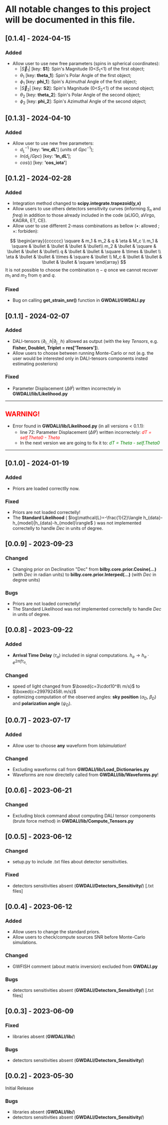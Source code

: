 # All notable changes to this project will be documented in this file.

## [0.1.4] - 2024-04-15
### Added
- Allow user to use new free parameters (spins in spherical coordinates): 
  - $|\vec{S}_1|$ [key: **S1**]: Spin's Magnitude (0<$S_1$<1) of the first object;
  - $\theta_1$ [key: **theta_1**]: Spin's Polar Angle of the first object;
  - $\phi_1$ [key: **phi_1**]: Spin's Azimuthal Angle of the first object;
  - $|\vec{S}_2|$ [key: **S2**]: Spin's Magnitude (0<$S_2$<1) of the second object;
  - $\theta_2$ [key: **theta_2**]: Spin's Polar Angle of the second object;
  - $\phi_2$ [key: **phi_2**]: Spin's Azimuthal Angle of the second object;
  
## [0.1.3] - 2024-04-10
### Added
- Allow user to use new free parameters: 
  - $d_L^{-1}$ [key: **'inv_dL'**] (units of $Gpc^{-1}$);
  - $ln(d_L/Gpc)$ [key: **'ln_dL'**];
  - $cos(\iota)$ [key: **'cos_iota'**]

## [0.1.2] - 2024-02-28
### Added
- Integration method changed to **scipy.integrate.trapezoid(y,x)**
- Allow users to use others detectors sensitivity curves (informing $S_n$ and $freq$) in addition to those already included in the code (aLIGO, aVirgo, KAGRA, ET, CE).
- Allow user to use different 2-mass combinations as bellow ($\bullet$: allowed ; $\times$: forbiden):
<!-- Markdown -->
$$
\begin{array}{cccccc} 
\square & m_1 & m_2 & q & \eta & M_c \\
m_1 & \square & \bullet & \bullet & \bullet & \bullet\\
m_2 & \bullet & \square & \bullet & \bullet & \bullet\\
q & \bullet & \bullet & \square & \times & \bullet \\
\eta & \bullet & \bullet & \times & \square & \bullet \\
M_c & \bullet & \bullet & \bullet & \bullet & \square
\end{array}
$$
It is not possible to choose the combination $\eta-q$ once we cannot recover $m_1$ and $m_2$ from $\eta$ and $q$.

### Fixed
- Bug on calling **get_strain_snr()** function in **GWDALI/GWDALI.py**

## [0.1.1] - 2024-02-07
### Added
- DALI-tensors $\langle\partial_{i...}h|\partial_{j...}h\rangle$ allowed as output (with the key *Tensors*, e.g. **Fisher, Doublet, Triplet = res['Tensors']**).
- Allow users to choose between running Monte-Carlo or not (e.g. the user would be interested only in DALI-tensors components insted estimating posteriors)

### Fixed
- Parameter Displacement ($\Delta\theta^i$) written incorrectely in **GWDALI/lib/Likelihood.py**

---
## <span style="color:red">WARNING!</span>

- Error found in **GWDALI/lib/Likelihood.py** (in all versions < 0.1.1):
    - line 72: Parameter Displacement ($\Delta\theta^i$) written incorrectely: <span style="color:red">*dT = self.Theta0 - Theta*</span>
    - In the next version we are going to fix it to: <span style="color:green">*dT = Theta - self.Theta0*</span>
---

## [0.1.0] - 2024-01-19
### Added
- Priors are loaded correctlly now.

### Fixed
- Priors are not loaded correctelly!
- The **Standard Likelihood** ( $log\mathcal{L}=-\frac{1}{2}\langle h_{data}-h_{model}|h_{data}-h_{model}\rangle$ ) was not implemented correctelly to handle *Dec* in units of degree.

## [0.0.9] - 2023-09-23

### Changed
- Changing prior on Declination "Dec" from **bilby.core.prior.Cosine(...)** (with *Dec* in radian units) to **bilby.core.prior.Interped(...)** (with *Dec* in degree units)

### Bugs
- Priors are not loaded correctelly!
- The Standard Likelihood was not implemented correctelly to handle *Dec* in units of degree.

## [0.0.8] - 2023-09-22
### Added
- **Arrival Time Delay** ($\tau_a$) included in signal computations. $h_a\rightarrow h_a\cdot e^{2\pi i f \tau_a}$. 
  
### Changed
- speed of light changed from $\boxed{c=3\cdot10^8\ m/s}$ to $\boxed{c=299792458\ m/s}$
- optimizing computation of the observed angles: **sky position** $(\alpha_D,\ \beta_D)$ and **polarization angle** ($\psi_D$).

## [0.0.7] - 2023-07-17
### Added
- Allow user to choose **any** waveform from *lalsimulation*!
  
### Changed
- Excluding waveforms call from **GWDALI/lib/Load_Dictionaries.py**
- Waveforms are now directelly called from **GWDALI/lib/Waveforms.py**!

## [0.0.6] - 2023-06-21
### Changed
- Excluding block command about computing DALI tensor components (brute force method) in **GWDALI/lib/Compute_Tensors.py**

## [0.0.5] - 2023-06-12
### Changed
- setup.py to include .txt files about detector sensitivities.

### Fixed
- detectors sensitivities absent (**GWDALI/Detectors_Sensitivity/**) [.txt files]

## [0.0.4] - 2023-06-12
### Added
- Allow users to change the standard priors.
- Allow users to check/compute sources SNR before Monte-Carlo simulations.
   
### Changed
- GWFISH comment (about matrix inversion) excluded from **GWDALI.py**

### Bugs
- detectors sensitivities absent (**GWDALI/Detectors_Sensitivity/**) [.txt files]

## [0.0.3] - 2023-06-09
### Fixed
- libraries absent (**GWDALI/lib/**)

### Bugs
- detectors sensitivities absent (**GWDALI/Detectors_Sensitivity/**)

## [0.0.2] - 2023-05-30
Initial Release

### Bugs
- libraries absent (**GWDALI/lib/**)
- detectors sensitivities absent (**GWDALI/Detectors_Sensitivity/**)

